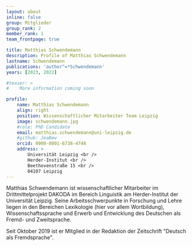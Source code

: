 ```yaml
---
layout: about
inline: false
group: Mitglieder
group_rank: 2
member_rank: 1
team_frontpage: true

title: Matthias Schwendemann
description: Profile of Matthias Schwendemann
lastname: Schwendemann
publications: 'author^=*Schwendemann'
years: [2023, 2022]

#teaser: >
#    More information coming soon

profile:
    name: Matthias Schwendemann
    align: right
    position: Wissenschaftlicher Mitarbeiter Team Leipzig
    image: schwendemann.jpg
    #role: PhD Candidate
    email: matthias.schwendemann@uni-leipzig.de
    #github: JeaBew
    orcid: 0000-0001-6738-4748
    address: >
        Universität Leipzig <br />
        Herder-Institut <br />
        Beethovenstraße 15 <br />
        04107 Leipzig
---
```


Matthias Schwendemann ist wissenschaftlicher Mitarbeiter im Drittmittelprojekt DAKODA im Bereich Linguistik am Herder-Institut der Universität Leipzig. Seine Arbeitsschwerpunkte in Forschung und Lehre liegen in den Bereichen Lexikologie (hier vor allem Wortbildung), Wissenschaftssprache und Erwerb und Entwicklung des Deutschen als Fremd- und Zweitsprache.

Seit Oktober 2019 ist er Mitglied in der Redaktion der Zeitschrift "Deutsch als Fremdsprache".

